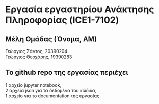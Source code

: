 # Εργασία εργαστηρίου Ανάκτησης Πληροφορίας (ICE1-7102)

## Μέλη Ομάδας (Όνομα, ΑΜ)
Γεώργιος Σάντος, 20390204 \
Γεώργιος Θεοχάρης, 19390283

## Το github repo της εργασίας περιέχει
1 αρχείο jupyter notebook,\
2 αρχεία json για τα δεδομένα του κώδικα,\
1 αρχείο για το documentation της εργασίας
